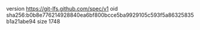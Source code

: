 version https://git-lfs.github.com/spec/v1
oid sha256:b0b8e776214928840ea6bf800bcce5ba9929105c593f5a86325835b1a21abe94
size 1748
